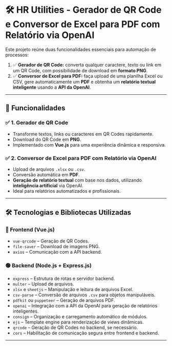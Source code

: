 # 🛠️ HR Utilities - Gerador de QR Code e Conversor de Excel para PDF com Relatório via OpenAI

Este projeto reúne duas funcionalidades essenciais para automação de processos:

1. ✅ **Gerador de QR Code:** converta qualquer caractere, texto ou link em um QR Code, com possibilidade de download em **formato PNG**.
2. ✅ **Conversor de Excel para PDF:** faça upload de uma planilha Excel ou CSV, gere automaticamente um **PDF** e obtenha um **relatório textual inteligente** usando a **API da OpenAI**.

---

## 🚀 Funcionalidades

### ✅ 1. Gerador de QR Code
- Transforme textos, links ou caracteres em QR Codes rapidamente.
- Download do QR Code em **PNG**.
- Implementado com **Vue.js** para uma experiência dinâmica e responsiva.

### ✅ 2. Conversor de Excel para PDF com Relatório via OpenAI
- Upload de arquivos `.xlsx` ou `.csv`.
- Conversão automática em **PDF**.
- **Geração de relatório textual** com base nos dados, utilizando **inteligência artificial** via OpenAI.
- Ideal para relatórios automatizados e profissionais.

---

## 🛠️ Tecnologias e Bibliotecas Utilizadas

### 🔵 Frontend (Vue.js)
- `vue-qrcode` – Geração de QR Codes.
- `file-saver` – Download de imagens PNG.
- `axios` – Comunicação com a API backend.

### 🟢 Backend (Node.js + Express.js)
- `express` – Estrutura de rotas e servidor backend.
- `multer` – Upload de arquivos.
- `xlsx` e `sheetjs` – Manipulação e leitura de arquivos Excel.
- `csv-parse` – Conversão de arquivos `.csv` para objetos manipuláveis.
- `pdfkit` ou `puppeteer` – Geração de arquivos PDF.
- `openai` – Integração com a API da OpenAI para geração de relatórios inteligentes.
- `consign` – Organização e carregamento automático de módulos.
- `ejs` – Template engine para renderização de views dinâmicas.
- `qrcode` – Geração de QR Codes no backend, se necessário.
- `cors` – Habilitação de comunicação segura entre frontend e backend.

---
